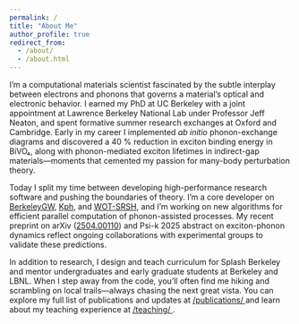 ```yaml
---
permalink: /
title: "About Me"
author_profile: true
redirect_from: 
  - /about/
  - /about.html
---
```

I’m a computational materials scientist fascinated by the subtle interplay between electrons and phonons that governs a material’s optical and electronic behavior. I earned my PhD at UC Berkeley with a joint appointment at Lawrence Berkeley National Lab under Professor Jeff Neaton, and spent formative summer research exchanges at Oxford and Cambridge. Early in my career I implemented *ab initio* phonon-exchange diagrams and discovered a 40 % reduction in exciton binding energy in BiVO₄, along with phonon-mediated exciton lifetimes in indirect-gap materials—moments that cemented my passion for many-body perturbation theory.

Today I split my time between developing high-performance research software and pushing the boundaries of theory. I’m a core developer on [BerkeleyGW](https://berkeleygw.org), [Kph](https://github.com/berkeleygw/kph), and [WOT-SRSH](https://github.com/wot-srsh/wot-srsh), and I’m working on new algorithms for efficient parallel computation of phonon-assisted processes. My recent preprint on arXiv ([2504.00110](/publications/arxiv-2504.00110)) and Psi-k 2025 abstract on exciton-phonon dynamics reflect ongoing collaborations with experimental groups to validate these predictions.

In addition to research, I design and teach curriculum for Splash Berkeley and mentor undergraduates and early graduate students at Berkeley and LBNL. When I step away from the code, you’ll often find me hiking and scrambling on local trails—always chasing the next great vista. You can explore my full list of publications and updates at [ /publications/ ](/publications/) and learn about my teaching experience at [ /teaching/ ](/teaching/).
